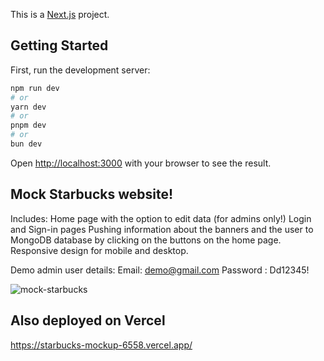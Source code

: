 This is a [Next.js](https://nextjs.org/) project.

## Getting Started

First, run the development server:

```bash
npm run dev
# or
yarn dev
# or
pnpm dev
# or
bun dev
```

Open [http://localhost:3000](http://localhost:3000) with your browser to see the result.


## Mock Starbucks website!
Includes:
Home page with the option to edit data (for admins only!)
Login and Sign-in pages
Pushing information about the banners and the user to MongoDB database by clicking on the buttons on the home page.
Responsive design for mobile and desktop.

Demo admin user details:
Email: demo@gmail.com
Password : Dd12345!

![mock-starbucks](https://github.com/Noahmarkovich/Starbucks-mockup/assets/118887740/e8d20934-0c15-4db4-9cab-94abf2ca9a8b)

## Also deployed on Vercel

https://starbucks-mockup-6558.vercel.app/
